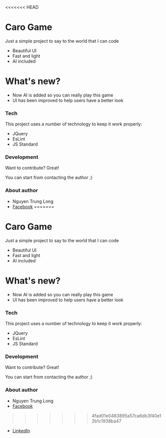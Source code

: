 <<<<<<< HEAD
# Caro Game

Just a simple project to say to the world that I can code

  - Beautiful UI
  - Fast and light
  - AI included

# What's new?

  - Now AI is added so you can really play this game
  - UI has been improved to help users have a better look

### Tech

This project uses a number of technology to keep it work properly:

* JQuery
* EsLint
* JS Standard


### Development

Want to contribute? Great!

You can start from contacting the author ;)

### About author
- Nguyen Trung Long
- [Facebook](https://www.facebook.com/DaRandomGy)
=======
# Caro Game

Just a simple project to say to the world that I can code

  - Beautiful UI
  - Fast and light
  - AI included

# What's new?

  - Now AI is added so you can really play this game
  - UI has been improved to help users have a better look

### Tech

This project uses a number of technology to keep it work properly:

* JQuery
* EsLint
* JS Standard


### Development

Want to contribute? Great!

You can start from contacting the author ;)

### About author
- Nguyen Trung Long
- [Facebook](https://www.facebook.com/DaRandomGy)
>>>>>>> 4fad01e0483895a57ca6db3f40e12b1c1938ba47
- [LinkedIn](https://www.linkedin.com/in/nguyen-long-293479163/)